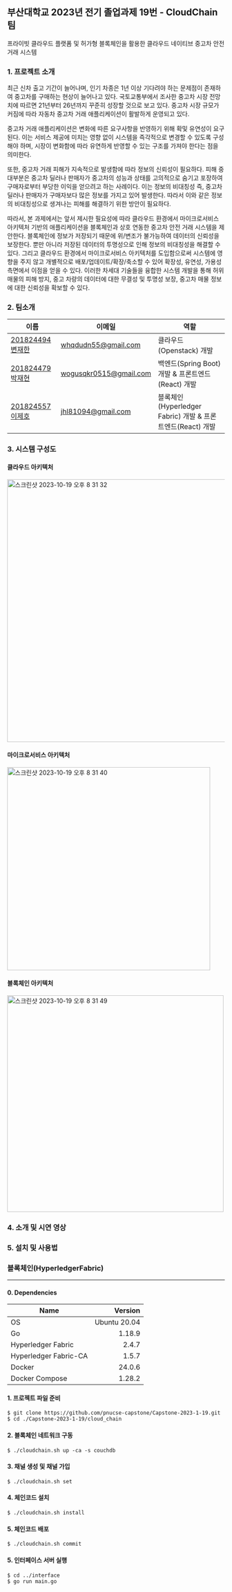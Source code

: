 ## 부산대학교 2023년 전기 졸업과제 19번 - CloudChain팀  
프라이빗 클라우드 플랫폼 및 허가형 블록체인을 활용한 클라우드 네이티브 중고차 안전 거래 시스템

### 1. 프로젝트 소개

최근 신차 출고 기간이 늘어나며, 인기 차종은 1년 이상 기다려야 하는 문제점이 존재하여 중고차를 구매하는 현상이 늘어나고 있다. 국토교통부에서 조사한 중고차 시장 전망치에 따르면 21년부터 26년까지 꾸준히 성장할 것으로 보고 있다. 중고차 시장 규모가 커짐에 따라 자동차 중고차 거래 애플리케이션이 활발하게 운영되고 있다.

중고차 거래 애플리케이션은 변화에 따른 요구사항을 반영하기 위해 확및 유연성이 요구된다. 이는 서비스 제공에 미치는 영향 없이 시스템을 즉각적으로 변경할 수 있도록 구성해야 하며, 시장이 변화함에 따라 유연하게 반영할 수 있는 구조를 가져야 한다는 점을 의미한다. 

또한, 중고차 거래 피해가 지속적으로 발생함에 따라 정보의 신뢰성이 필요하다. 피해 중 대부분은 중고차 딜러나 판매자가 중고차의 성능과 상태를 고의적으로 숨기고 포장하여 구매자로부터 부당한 이익을 얻으려고 하는 사례이다. 이는 정보의 비대칭성 즉, 중고차 딜러나 판매자가 구매자보다 많은 정보를 가지고 있어 발생한다. 따라서 이와 같은 정보의 비대칭성으로 생겨나는 피해를 해결하기 위한 방안이 필요하다. 

따라서, 본 과제에서는 앞서 제시한 필요성에 따라 클라우드 환경에서 마이크로서비스 아키텍처 기반의 애플리케이션을 블록체인과 상호 연동한 중고차 안전 거래 시스템을 제안한다. 블록체인에 정보가 저장되기 때문에 위/변조가 불가능하여 데이터의 신뢰성을 보장한다. 뿐만 아니라 저장된 데이터의 투명성으로 인해 정보의 비대칭성을 해결할 수 있다. 그리고 클라우드 환경에서 마이크로서비스 아키텍처를 도입함으로써 시스템에 영향을 주지 않고 개별적으로 배포/업데이트/확장/축소할 수 있어 확장성, 유연성, 가용성 측면에서 이점을 얻을 수 있다. 이러한 차세대 기술들을 융합한 시스템 개발을 통해 허위 매물의 피해 방지, 중고 차량의 데이터에 대한 무결성 및 투명성 보장, 중고차 매물 정보에 대한 신뢰성을 확보할 수 있다. 

### 2. 팀소개

|이름|이메일|역할|
|---|---|------|
|[201824494 변재한](https://github.com/jaehanbyun)|whqdudn55@gmail.com|클라우드(Openstack) 개발|
|[201824479 박재현](https://github.com/wogusqkr0515)|wogusqkr0515@gmail.com|백엔드(Spring Boot) 개발 & 프론트엔드(React) 개발|
|[201824557 이제호](https://github.com/jhl8109)|jhl81094@gmail.com|블록체인(Hyperledger Fabric) 개발 & 프론트엔드(React) 개발|



### 3. 시스템 구성도

#### 클라우드 아키텍처
<img width="608" alt="스크린샷 2023-10-19 오후 8 31 32" src="https://github.com/pnucse-capstone/capstone-2023-1-19/assets/78259314/ee65ecda-835e-4c12-838b-1d4b69578233">

#### 마이크로서비스 아키텍처
<img width="470" alt="스크린샷 2023-10-19 오후 8 31 40" src="https://github.com/pnucse-capstone/capstone-2023-1-19/assets/78259314/008558a7-8710-43ff-92bb-c5b9610b3568">

#### 블록체인 아키텍처
<img width="501" alt="스크린샷 2023-10-19 오후 8 31 49" src="https://github.com/pnucse-capstone/capstone-2023-1-19/assets/78259314/dfd7c2df-f8da-4781-b6a8-757c991553eb">


### 4. 소개 및 시연 영상

<!-- [![부산대학교 정보컴퓨터공학부 소개](http://img.youtube.com/vi/zh_gQ_lmLqE/0.jpg)](https://youtu.be/zh_gQ_lmLqE) -->

### 5. 설치 및 사용법




### 블록체인(HyperledgerFabric)
---

#### 0. Dependencies
|Name|Version|
|----|-------:|
|OS|Ubuntu 20.04|
|Go|1.18.9|
|Hyperledger Fabric|2.4.7|
|Hyperledger Fabric-CA|1.5.7|
|Docker|24.0.6|
|Docker Compose|1.28.2|

#### 1. 프로젝트 파일 준비
``` shell
$ git clone https://github.com/pnucse-capstone/Capstone-2023-1-19.git
$ cd ./Capstone-2023-1-19/cloud_chain
```
#### 2. 블록체인 네트워크 구동
``` shell
$ ./cloudchain.sh up -ca -s couchdb
```
#### 3. 채널 생성 및 채널 가입
``` shell
$ ./cloudchain.sh set
```
#### 4. 체인코드 설치
``` shell
$ ./cloudchain.sh install
```
#### 5. 체인코드 배포
``` shell
$ ./cloudchain.sh commit
```
#### 5. 인터페이스 서버 실행
``` shell
$ cd ../interface
$ go run main.go
```
